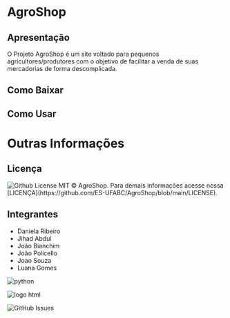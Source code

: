 # AgroShop 

## Apresentação

O Projeto AgroShop é um site voltado para pequenos agricultores/produtores com o objetivo de facilitar a venda de suas mercadorias de forma descomplicada.

## Como Baixar


## Como Usar


# Outras Informações
## Licença

<img alt="Github License" src="https://img.shields.io/github/license/ES-UFABC/AgroShop" />
MIT © AgroShop. Para demais informações acesse nossa [LICENÇA](https://github.com/ES-UFABC/AgroShop/blob/main/LICENSE).

## Integrantes

* Daniela Ribeiro
* Jihad Abdul
* João Bianchim
* João Policello
* Joao Souza
* Luana Gomes

![python](https://user-images.githubusercontent.com/90659182/157997852-5f2e1f91-e72d-4ffc-8d16-88f73470d800.png)

![logo html](https://user-images.githubusercontent.com/90659182/157997674-cccc5332-7450-461e-b409-a522650e0a54.png)

<img alt="GitHub Issues" src="https://img.shields.io/github/issues/ES-UFABC/AgroShop" />
